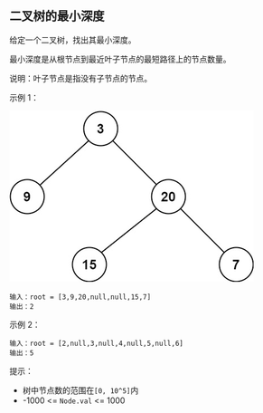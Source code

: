 ## 二叉树的最小深度

给定一个二叉树，找出其最小深度。

最小深度是从根节点到最近叶子节点的最短路径上的节点数量。

说明：叶子节点是指没有子节点的节点。



示例 1：

![](../images/111.minimum-depth-of-binary-tree.png)

```
输入：root = [3,9,20,null,null,15,7]
输出：2
```
示例 2：

```
输入：root = [2,null,3,null,4,null,5,null,6]
输出：5
```

提示：

* 树中节点数的范围在`[0, 10^5]`内
* -1000 <= `Node.val` <= 1000